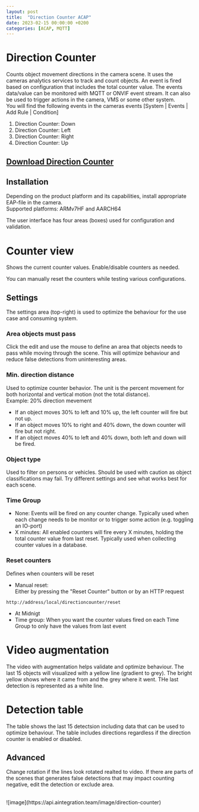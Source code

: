 ```yaml
---
layout: post
title:  "Direction Counter ACAP"
date: 2023-02-15 00:00:00 +0200
categories: [ACAP, MQTT]
---
```

# Direction Counter

Counts object movement directions in the camera scene.
It uses the cameras analytics services to track and count objects.
An event is fired based on configuration that includes the total counter value.
The events data/value can be monitored with MQTT or ONVIF event stream.
It can also be used to trigger actions in the camera, VMS or some other system.  
You will find the following events in the cameras events [System | Events | Add Rule | Condition]  

1. Direction Counter: Down
2. Direction Counter: Left
3. Direction Counter: Right
4. Direction Counter: Up

## [Download Direction Counter](https://www.dropbox.com/s/uszxn2abauyacvq/directioncounter.zip?dl=1)

## Installation
Depending on the product platform and its capabilities, install appropriate EAP-file in the camera.  
Supported platforms: ARMv7HF and AARCH64  

The user interface has four areas (boxes) used for configuration and validation.

# Counter view
Shows the current counter values. Enable/disable counters as needed.  
  
You can manually reset the counters while testing various configurations.  

## Settings
The settings area (top-right) is used to optimize the behaviour for the use case and consuming system.

### Area objects must pass
Click the edit and use the mouse to define an area that objects needs to pass while moving through the scene.  This will optimize behaviour and reduce false detections from uninteresting areas.

### Min. direction distance
Used to optimize counter behavior.  The unit is the percent movement for both horizontal and vertical motion (not the total distance).  
Example:  20% direction mevement
* If an object moves 30% to left and 10% up, the left counter will fire but not up.  
* If an object moves 10% to right and 40% down, the down counter will fire but not right.  
* If an object moves 40% to left and 40% down, both left and down will be fired.  

### Object type
Used to filter on persons or vehicles.  Should be used with caution as object classifications may fail.  Try different settings and see what works best for each scene.

### Time Group
- None:  Events will be fired on any counter change.  Typically used when each change needs to be monitor or to trigger some action (e.g. toggling an IO-port)
- X minutes:  All enabled counters will fire every X minutes, holding the total counter value from last reset.  Typically used when collecting counter values in a database.  

### Reset counters
Defines when counters will be reset  
  
* Manual reset:  
Either by pressing the "Reset Counter" button or by  an HTTP request
```
http://address/local/directioncounter/reset
```
* At Midnigt
* Time group:  When you want the counter values fired on each Time Group to only have the values from last event

# Video augmentation
The video with augmentation helps validate and optimize behaviour.  The last 15 objects will visualized with a yellow line (gradient to grey).  The bright yellow shows where it came from and the grey where it went.  THe last detection is represented as a white line.

# Detection table
The table shows the last 15 detectsion including data that can be used to optimize behaviour.  The table includes directions regardless if the direction counter is enabled or disabled.

## Advanced
Change rotation if the lines look rotated realted to video.
If there are parts of the scenes that generates false detections that may impact counting negative, edit the detection or exclude area.

<br/>
![image](https://api.aintegration.team/image/direction-counter)
